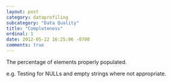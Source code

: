 ```yaml
---
layout: post
category: dataprofiling
subcategory: "Data Quality"
title: "Completeness"
ordinal: 1
date: 2012-05-22 16:25:06 -0700
comments: true
---
```

The percentage of elements properly populated.

e.g. Testing for NULLs and empty strings where not appropriate.
